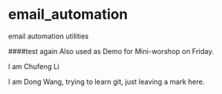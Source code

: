 # email_automation
email automation utilities

####test again
Also used as Demo for Mini-worshop on Friday.

I am Chufeng Li

I am Dong Wang, trying to learn git, just leaving a mark here.
